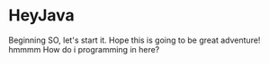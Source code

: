 # HeyJava
Beginning 
SO, let's start it. Hope this is going to be great adventure!
hmmmm
How do i programming in here?

